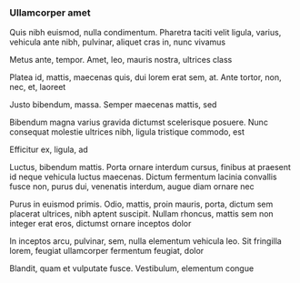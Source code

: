 ### Ullamcorper amet

Quis nibh euismod, nulla condimentum. Pharetra taciti velit ligula, varius, vehicula ante nibh, pulvinar, aliquet cras in, nunc vivamus

Metus ante, tempor. Amet, leo, mauris nostra, ultrices class

Platea id, mattis, maecenas quis, dui lorem erat sem, at. Ante tortor, non, nec, et, laoreet

Justo bibendum, massa. Semper maecenas mattis, sed

Bibendum magna varius gravida dictumst scelerisque posuere. Nunc consequat molestie ultrices nibh, ligula tristique commodo, est

Efficitur ex, ligula, ad

Luctus, bibendum mattis. Porta ornare interdum cursus, finibus at praesent id neque vehicula luctus maecenas. Dictum fermentum lacinia convallis fusce non, purus dui, venenatis interdum, augue diam ornare nec

Purus in euismod primis. Odio, mattis, proin mauris, porta, dictum sem placerat ultrices, nibh aptent suscipit. Nullam rhoncus, mattis sem non integer erat eros, dictumst ornare inceptos dolor

In inceptos arcu, pulvinar, sem, nulla elementum vehicula leo. Sit fringilla lorem, feugiat ullamcorper fermentum feugiat, dolor

Blandit, quam et vulputate fusce. Vestibulum, elementum congue


